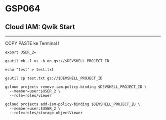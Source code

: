 # GSP064
## Cloud IAM: Qwik Start
----

COPY PASTE ke Terminal !

```
export USER_2=
```

```
gsutil mb -l us -b on gs://$DEVSHELL_PROJECT_ID

echo "test" > test.txt

gsutil cp test.txt gs://$DEVSHELL_PROJECT_ID

gcloud projects remove-iam-policy-binding $DEVSHELL_PROJECT_ID \
  --member=user:$USER_2 \
  --role=roles/viewer

gcloud projects add-iam-policy-binding $DEVSHELL_PROJECT_ID \
  --member=user:$USER_2 \
  --role=roles/storage.objectViewer
```

